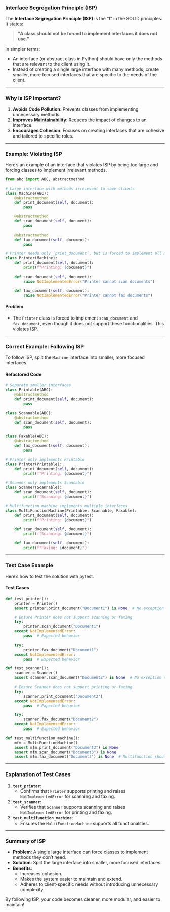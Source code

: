 ### **Interface Segregation Principle (ISP)**

The **Interface Segregation Principle (ISP)** is the "I" in the SOLID principles. It states:

> **"A class should not be forced to implement interfaces it does not use."**

In simpler terms:
- An interface (or abstract class in Python) should have only the methods that are relevant to the client using it.
- Instead of creating a single large interface with many methods, create smaller, more focused interfaces that are specific to the needs of the client.

---

### **Why is ISP Important?**
1. **Avoids Code Pollution**: Prevents classes from implementing unnecessary methods.
2. **Improves Maintainability**: Reduces the impact of changes to an interface.
3. **Encourages Cohesion**: Focuses on creating interfaces that are cohesive and tailored to specific roles.

---

### **Example: Violating ISP**

Here’s an example of an interface that violates ISP by being too large and forcing classes to implement irrelevant methods.

```python
from abc import ABC, abstractmethod

# Large interface with methods irrelevant to some clients
class Machine(ABC):
    @abstractmethod
    def print_document(self, document):
        pass

    @abstractmethod
    def scan_document(self, document):
        pass

    @abstractmethod
    def fax_document(self, document):
        pass

# Printer needs only `print_document`, but is forced to implement all methods
class Printer(Machine):
    def print_document(self, document):
        print(f"Printing: {document}")

    def scan_document(self, document):
        raise NotImplementedError("Printer cannot scan documents")

    def fax_document(self, document):
        raise NotImplementedError("Printer cannot fax documents")
```

#### **Problem**
- The `Printer` class is forced to implement `scan_document` and `fax_document`, even though it does not support these functionalities. This violates ISP.

---

### **Correct Example: Following ISP**

To follow ISP, split the `Machine` interface into smaller, more focused interfaces.

#### **Refactored Code**
```python
# Separate smaller interfaces
class Printable(ABC):
    @abstractmethod
    def print_document(self, document):
        pass

class Scannable(ABC):
    @abstractmethod
    def scan_document(self, document):
        pass

class Faxable(ABC):
    @abstractmethod
    def fax_document(self, document):
        pass

# Printer only implements Printable
class Printer(Printable):
    def print_document(self, document):
        print(f"Printing: {document}")

# Scanner only implements Scannable
class Scanner(Scannable):
    def scan_document(self, document):
        print(f"Scanning: {document}")

# Multifunction machine implements multiple interfaces
class MultiFunctionMachine(Printable, Scannable, Faxable):
    def print_document(self, document):
        print(f"Printing: {document}")

    def scan_document(self, document):
        print(f"Scanning: {document}")

    def fax_document(self, document):
        print(f"Faxing: {document}")
```

---

### **Test Case Example**

Here’s how to test the solution with pytest.

#### **Test Cases**
```python
def test_printer():
    printer = Printer()
    assert printer.print_document("Document1") is None  # No exception expected

    # Ensure Printer does not support scanning or faxing
    try:
        printer.scan_document("Document1")
    except NotImplementedError:
        pass  # Expected behavior

    try:
        printer.fax_document("Document1")
    except NotImplementedError:
        pass  # Expected behavior

def test_scanner():
    scanner = Scanner()
    assert scanner.scan_document("Document2") is None  # No exception expected

    # Ensure Scanner does not support printing or faxing
    try:
        scanner.print_document("Document2")
    except NotImplementedError:
        pass  # Expected behavior

    try:
        scanner.fax_document("Document2")
    except NotImplementedError:
        pass  # Expected behavior

def test_multifunction_machine():
    mfm = MultiFunctionMachine()
    assert mfm.print_document("Document3") is None
    assert mfm.scan_document("Document3") is None
    assert mfm.fax_document("Document3") is None  # Multifunction should support all
```

---

### **Explanation of Test Cases**
1. **`test_printer`**:
   - Confirms that `Printer` supports printing and raises `NotImplementedError` for scanning and faxing.
2. **`test_scanner`**:
   - Verifies that `Scanner` supports scanning and raises `NotImplementedError` for printing and faxing.
3. **`test_multifunction_machine`**:
   - Ensures the `MultiFunctionMachine` supports all functionalities.

---

### **Summary of ISP**
- **Problem**: A single large interface can force classes to implement methods they don’t need.
- **Solution**: Split the large interface into smaller, more focused interfaces.
- **Benefits**:
  - Increases cohesion.
  - Makes the system easier to maintain and extend.
  - Adheres to client-specific needs without introducing unnecessary complexity.

By following ISP, your code becomes cleaner, more modular, and easier to maintain!